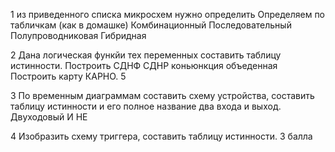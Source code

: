 1
из приведенного списка микросхем нужно определить 
Определяем по табличкам (как в домашке) 
Комбинационный
Последовательный 
Полупроводниковая 
Гибридная 

2 Дана логическая функйи тех переменных составить таблицу истинности. Построить СДНФ СДНР 
коньюнкция объеденная
Построить карту КАРНО. 5

3
По временным диаграммам составить схему устройства, составить таблицу истинности и его полное название
два входа и выход. Двуходовый И НЕ

4 Изобразить схему триггера, составить таблицу истинности. 3 балла